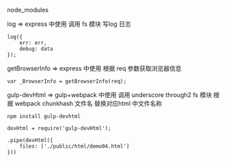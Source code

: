 
node_modules

log => express 中使用 调用 fs 模块 写log 日志

    log({
        err: err,
        debug: data
    });


getBrowserInfo => express 中使用 根据 req 参数获取浏览器信息

    var _BrowserInfo = getBrowserInfo(req);


gulp-devHtml => gulp+webpack 中使用 调用 underscore through2 fs 模块 根据 webpack chunkhash 文件名 替换对应html 中文件名称

    npm install gulp-devhtml

    devHtml = require('gulp-devHtml');

    .pipe(devHtml({
        files: ['./public/html/demo04.html']
    }))

